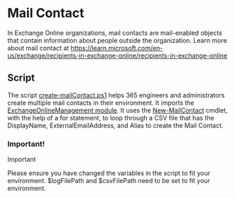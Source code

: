 # Mail Contact
In Exchange Online organizations, mail contacts are mail-enabled objects that contain information about people outside the organization.
Learn more about mail contact at https://learn.microsoft.com/en-us/exchange/recipients-in-exchange-online/recipients-in-exchange-online

## Script
The script [create-mailContact.ps1](create-mailContact.ps1) helps 365 engineers and administrators create multiple mail contacts in their environment. 
It imports the [ExchangeOnlineManagement module](https://learn.microsoft.com/en-us/powershell/exchange/exchange-online-powershell-v2?view=exchange-ps). It uses the [New-MailContact](https://learn.microsoft.com/en-us/powershell/module/exchange/new-mailcontact?view=exchange-ps) cmdlet, with the help of a for statement, to loop through a CSV file that has the DisplayName, ExternalEmailAddress, and Alias to create the Mail Contact.

### Important!
>[!IMPORTANT]
>Please ensure you have changed the variables in the script to fit your environment. $logFilePath and $csvFilePath need to be set to fit your environment.
